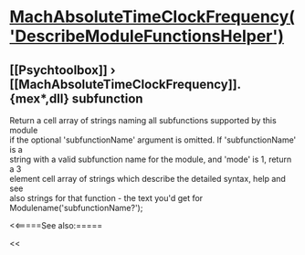 # [MachAbsoluteTimeClockFrequency('DescribeModuleFunctionsHelper')](MachAbsoluteTimeClockFrequency-DescribeModuleFunctionsHelper) 
## [[Psychtoolbox]] &#8250; [[MachAbsoluteTimeClockFrequency]].{mex*,dll} subfunction


Return a cell array of strings naming all subfunctions supported by this module  
if the optional 'subfunctionName' argument is omitted. If 'subfunctionName' is a  
string with a valid subfunction name for the module, and 'mode' is 1, return a 3  
element cell array of strings which describe the detailed syntax, help and see  
also strings for that function - the text you'd get for  
Modulename('subfunctionName?');   


<<=====See also:=====

<<